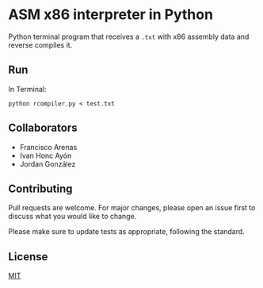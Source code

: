 # ASM x86 interpreter in Python

Python terminal program that receives a `.txt` with x86 assembly data and reverse compiles it.

## Run

In Terminal:
```console
python rcompiler.py < test.txt
```

## Collaborators
* Francisco Arenas
* Ivan Honc Ayón
* Jordan González

## Contributing
Pull requests are welcome. For major changes, please open an issue first to discuss what you would like to change.

Please make sure to update tests as appropriate, following the standard.

## License
[MIT](https://choosealicense.com/licenses/mit/)
